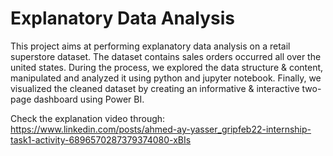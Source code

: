 # Explanatory Data Analysis
This project aims at performing explanatory data analysis on a retail superstore dataset. The dataset contains sales orders occurred all over the united states.
During the process, we explored the data structure & content, manipulated and analyzed it using python and jupyter notebook. Finally, we visualized the cleaned dataset by creating an informative & interactive two-page dashboard using Power BI.

Check the explanation video through: https://www.linkedin.com/posts/ahmed-ay-yasser_gripfeb22-internship-task1-activity-6896570287379374080-xBIs 
